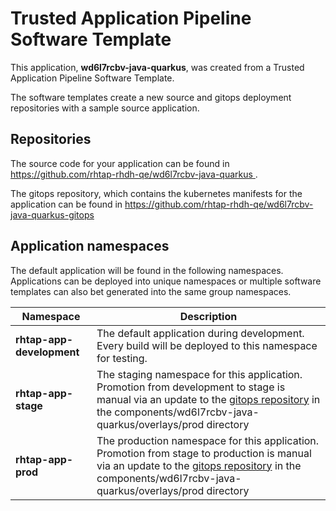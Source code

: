 # Trusted Application Pipeline Software Template

This application, **wd6l7rcbv-java-quarkus**, was created from a Trusted Application Pipeline Software Template.

The software templates create a new source and gitops deployment repositories with a sample source application. 

## Repositories

The source code for your application can be found in [https://github.com/rhtap-rhdh-qe/wd6l7rcbv-java-quarkus ](https://github.com/rhtap-rhdh-qe/wd6l7rcbv-java-quarkus ).
 
The gitops repository, which contains the kubernetes manifests for the application can be found in 
[https://github.com/rhtap-rhdh-qe/wd6l7rcbv-java-quarkus-gitops ](https://github.com/rhtap-rhdh-qe/wd6l7rcbv-java-quarkus-gitops ) 

## Application namespaces 

The default application will be found in the following namespaces. Applications can be deployed into unique namespaces or multiple software templates can also bet generated into the same group namespaces.  

|  Namespace   |  Description   |  
| -------- | -------- |   
| **rhtap-app-development** | The default application during development. Every build will be deployed to this namespace for testing. | 
| **rhtap-app-stage** | The staging namespace for this application. Promotion from development to stage is manual via an update to the [gitops repository](https://github.com/rhtap-rhdh-qe/wd6l7rcbv-java-quarkus-gitops ) in the components/wd6l7rcbv-java-quarkus/overlays/prod directory |  
| **rhtap-app-prod** | The production namespace for this application. Promotion from stage to production is manual via an update to the [gitops repository](https://github.com/rhtap-rhdh-qe/wd6l7rcbv-java-quarkus-gitops ) in the components/wd6l7rcbv-java-quarkus/overlays/prod directory | 